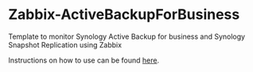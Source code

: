 # Zabbix-ActiveBackupForBusiness
Template to monitor Synology Active Backup for business and Synology Snapshot Replication using Zabbix

Instructions on how to use can be found [here](https://blog.edzilla.info/monitoring-synology-active-backup-for-business-and-snapshot-replication-with-zabbix/).
